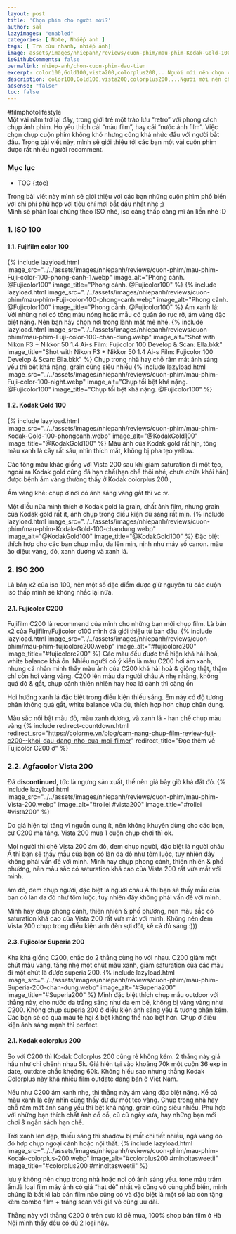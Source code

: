```yaml
---
layout: post
title: 'Chọn phim cho người mới?'
author: sal
lazyimages: "enabled"
categories: [ Note, Nhiếp ảnh ]
tags: [ Tra cứu nhanh, nhiếp ảnh]
image: assets/images/nhiepanh/reviews/cuon-phim/mau-phim-Kodak-Gold-100-phongcanh.webp
isGithubComments: false
permalink: nhiep-anh/chon-cuon-phim-dau-tien
excerpt: color100,Gold100,vista200,colorplus200,...Người mới nên chọn cuộn Film gì?
description: color100,Gold100,vista200,colorplus200,...Người mới nên chọn cuộn Film gì?
adsense: "false"
toc: false
---
```


#filmphotolifestyle<br>
Một vài năm trở lại đây, trong giới trẻ một trào lưu “retro” với phong cách chụp ảnh phim. Họ yêu thích cái “màu film”, hay cái “nước ảnh film”. Việc chọn chụp cuộn phim không khó nhưng cũng khá nhức đầu với người bắt đầu. Trong bài viết này, mình sẽ giới thiệu tới các bạn một vài cuộn phim được rất nhiều người recomment.
### Mục lục
* TOC
{:toc}

Trong bài viết này mình sẽ giới thiệu với các bạn những cuộn phim phổ biến với chi phí phù hợp với tiêu chí mới bắt đầu nhất nhé ;)<br>
Mình sẽ phân loại chúng theo ISO nhé, iso càng thấp càng mì ăn liền nhé :D
### 1\. ISO 100
#### 1.1. Fujifilm color 100
{% include lazyload.html image_src="../../assets/images/nhiepanh/reviews/cuon-phim/mau-phim-Fuji-color-100-phong-canh-1.webp" image_alt="Phong cảnh. @Fujicolor100" image_title="Phong cảnh. @Fujicolor100" %}
{% include lazyload.html image_src="../../assets/images/nhiepanh/reviews/cuon-phim/mau-phim-Fuji-color-100-phong-canh.webp" image_alt="Phong cảnh. @Fujicolor100" image_title="Phong cảnh. @Fujicolor100" %}
Ám xanh lá: Với những nơi có tông màu nóng hoặc mẫu có quần áo rực rỡ, ám vàng đặc biệt nặng. Nên bạn hãy chọn nơi trong lành mát mẻ nhé.
{% include lazyload.html image_src="../../assets/images/nhiepanh/reviews/cuon-phim/mau-phim-Fuji-color-100-chan-dung.webp" image_alt="Shot with Nikon F3 + Nikkor 50 1.4 Ai-s
Film: Fujicolor 100
Develop & Scan: Ella.bkk" image_title="Shot with Nikon F3 + Nikkor 50 1.4 Ai-s
Film: Fujicolor 100
Develop & Scan: Ella.bkk" %}
Chụp trong nhà hay chỗ râm mát ánh sáng yếu thì bệt khá nặng, grain cũng siêu nhiều
{% include lazyload.html image_src="../../assets/images/nhiepanh/reviews/cuon-phim/mau-phim-Fuji-color-100-night.webp" image_alt="Chụp tối bệt khá nặng. @Fujicolor100" image_title="Chụp tối bệt khá nặng. @Fujicolor100" %}
#### 1.2. Kodak Gold 100
{% include lazyload.html image_src="../../assets/images/nhiepanh/reviews/cuon-phim/mau-phim-Kodak-Gold-100-phongcanh.webp" image_alt="@KodakGold100" image_title="@KodakGold100" %}
Màu ảnh của Kodak gold rất hịn, tông màu xanh lá cây rất sâu, nhìn thích mắt, không bị pha tẹo yellow.

Các tông màu khác giống với Vista 200 sau khi giảm saturation đi một tẹo, ngoài ra Kodak gold cũng đã hạn chế(hạn chế thôi nhé, chưa chữa khỏi hẳn) được bệnh ám vàng thường thấy ở Kodak colorplus 200.,

Ám vàng khè: chụp ở nơi có ánh sáng vàng gắt thì vc :v.

Một điều nữa mình thích ở Kodak gold là grain, chất ảnh film, nhưng grain của Kodak gold rất ít, ảnh chụp trong điều kiện đủ sáng rất mịn.
{% include lazyload.html image_src="../../assets/images/nhiepanh/reviews/cuon-phim/mau-phim-Kodak-Gold-100-chandung.webp" image_alt="@KodakGold100" image_title="@KodakGold100" %}
Đặc biệt thích hợp cho các bạn chụp mẫu, da lên mịn, nịnh như máy số canon. màu ảo diệu: vàng, đỏ, xanh dương và xanh lá.
### 2\. ISO 200
Là bản x2 của iso 100, nên một số đặc điểm được giữ nguyên từ các cuộn iso thấp mình sẽ không nhắc lại nữa.
#### 2.1. Fujicolor C200
Fujifilm C200 là recommend của mình cho những bạn mới chụp film. Là bản x2 của Fujifilm/Fujicolor  c100 mình đã giới thiệu từ ban đầu.
{% include lazyload.html image_src="../../assets/images/nhiepanh/reviews/cuon-phim/mau-phim-fujicolorc200.webp" image_alt="#fujicolorc200" image_title="#fujicolorc200" %}
Các màu đều được thể hiện khá hài hoà, white balance khá ổn. Nhiều người có ý kiến là màu C200 hơi ám xanh, nhưng cá nhân mình thấy màu ảnh của C200 khá hài hoà & giống thật, thậm chí còn hơi vàng vàng. C200 lên màu da người châu Á nhẹ nhàng, không quá đỏ & gắt, chụp cảnh thiên nhiên hay hoa lá cành thì càng ổn

Hơi hướng xanh lá đặc biệt trong điều kiện thiếu sáng. Em này có độ tương phản không quá gắt, white balance vừa đủ, thích hợp hơn chụp chân dung.

Màu sắc nổi bật màu đỏ, màu xanh dương, và xanh lá - hạn chế chụp màu vàng
{% include redirect-countdown.html redirect_src="https://colorme.vn/blog/cam-nang-chup-film-review-fuji-c200--khoi-dau-dang-nho-cua-moi-filmer" redirect_title="Đọc thêm về Fujicolor C200 ở" %}
### 2.2. Agfacolor Vista 200
Đã **discontinued**, tức là ngưng sản xuất, thế nên giá bây giờ khá đắt đỏ.
{% include lazyload.html image_src="../../assets/images/nhiepanh/reviews/cuon-phim/mau-phim-Vista-200.webp" image_alt="#rollei #vista200" image_title="#rollei #vista200" %}

Do giá hiện tại tăng vì nguồn cung ít, nên không khuyên dùng cho các bạn, cứ C200 mà táng. Vista 200 mua 1 cuộn chụp chơi thì ok.

Mọi người thì chê Vista 200 ám đỏ, đem chụp người, đặc biệt là người châu Á thì bạn sẽ thấy mẫu của bạn có làn da đỏ như tôm luộc, tuy nhiên đây không phải vấn đề với mình. Mình hay chụp phong cảnh, thiên nhiên & phố phường, nên màu sắc có saturation khá cao của Vista 200 rất vừa mắt với mình.

ám đỏ, đem chụp người, đặc biệt là người châu Á thì bạn sẽ thấy mẫu của bạn có làn da đỏ như tôm luộc, tuy nhiên đây không phải vấn đề với mình.

Mình hay chụp phong cảnh, thiên nhiên & phố phường, nên màu sắc có saturation khá cao của Vista 200 rất vừa mắt với mình. Không nên đem Vista 200 chụp trong điều kiện ánh đèn sợi đốt, kể cả đủ sáng :)))

#### 2.3. Fujicolor Superia 200
Kha khá giống C200, chắc do 2 thằng cùng họ với nhau. C200 giảm một chút màu vàng, tăng nhẹ một chút màu xanh, giảm saturation của các màu đi một chút là được superia 200.
{% include lazyload.html image_src="../../assets/images/nhiepanh/reviews/cuon-phim/mau-phim-Superia-200-chan-dung.webp" image_alt="#Superia200" image_title="#Superia200" %}
Mình đặc biệt thích chụp mẫu outdoor với thằng này, cho nước da trắng sáng như da em bé, không bị vàng vàng như C200. Không chụp superia 200 ở điều kiện ánh sáng yếu & tương phản kém.
Các bạn sẽ có quả màu tệ hại & bệt không thể nào bệt hơn. Chụp ở điều kiện ánh sáng mạnh thì perfect.
#### 2.1. Kodak colorplus 200

So với C200 thì Kodak Colorplus 200 cũng rẻ không kém. 2 thằng này giá hầu như chỉ chênh nhau 5k. Giá hiên tại vào khoảng 70k một cuộn 36 exp in date, outdate chắc khoảng 60k. Không hiểu sao nhưng thằng Kodak Colorplus này khá nhiều film outdate đang bán ở Việt Nam.

Nếu như C200 ám xanh nhẹ, thì thằng này ám vàng đặc biệt nặng. Kể cả màu xanh lá cây nhìn cũng thấy dư dư một tẹo vàng. Chụp trong nhà hay chỗ râm mát ánh sáng yếu thì bệt khá nặng, grain cũng siêu nhiều. Phù hợp với những bạn thích chất ảnh cổ cổ, cũ cũ ngày xưa, hay những bạn mới chơi & ngân sách hạn chế.

Trời xanh lên đẹp, thiếu sáng thì shadow bị mất chi tiết nhiều, ngả vàng do đó hợp chụp ngoại cảnh hoặc nội thất.
{% include lazyload.html image_src="../../assets/images/nhiepanh/reviews/cuon-phim/mau-phim-Kodak-colorplus-200.webp" image_alt="#colorplus200 #minoltasweetii" image_title="#colorplus200 #minoltasweetii" %}

lưu ý không nên chụp trong nhà hoặc nơi có ánh sáng yếu. tone màu trầm ấm.là loại film máy ảnh có giá “hạt dẻ” nhất và cũng vô cùng phổ biến, minh chứng là bất kì lab bán film nào cũng có và đặc biệt là một số lab còn tặng kèm combo film + tráng scan với giá vô cùng ưu đãi.

Thằng này với thằng C200 ở trên cực kì dễ mua, 100% shop bán film ở Hà Nội mình thấy đều có đủ 2 loại này.


